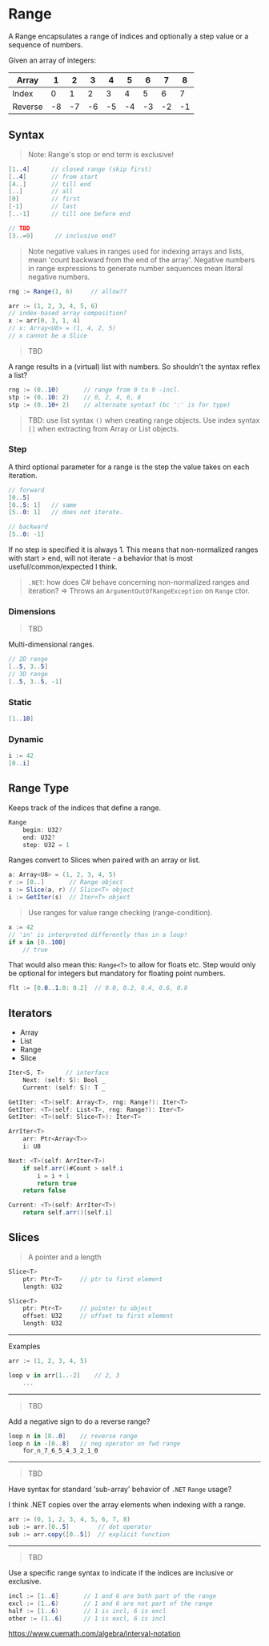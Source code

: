# Range

A Range encapsulates a range of indices and optionally a step value or a sequence of numbers.

Given an array of integers:

Array|1|2|3|4|5|6|7|8
--|--|--|--|--|--|--|--|--
Index|0|1|2|3|4|5|6|7
Reverse|-8|-7|-6|-5|-4|-3|-2|-1

## Syntax

> Note: Range's stop or end term is exclusive!

```csharp
[1..4]      // closed range (skip first)
[..4]       // from start
[4..]       // till end
[..]        // all
[0]         // first
[-1]        // last
[..-1]      // till one before end

// TBD
[3..=9]      // inclusive end?
```

> Note negative values in ranges used for indexing arrays and lists, mean 'count backward from the end of the array'. Negative numbers in range expressions to generate number sequences mean literal negative numbers.

```csharp
rng := Range(1, 6)     // allow??
```

```csharp
arr := (1, 2, 3, 4, 5, 6)
// index-based array composition?
x := arr[0, 3, 1, 4]
// x: Array<U8> = (1, 4, 2, 5)
// x cannot be a Slice
```

> TBD

A range results in a (virtual) list with numbers. So shouldn't the syntax reflex a list?

```csharp
rng := (0..10)       // range from 0 to 9 -incl.
stp := (0..10: 2)    // 0, 2, 4, 6, 8
stp := (0..10+ 2)    // alternate syntax? (bc ':' is for type)
```

> TBD: use list syntax `()` when creating range objects. Use index syntax `[]` when extracting from Array or List objects.

### Step

A third optional parameter for a range is the step the value takes on each iteration.

```csharp
// forward
[0..5]
[0..5: 1]   // same
[5..0: 1]   // does not iterate.

// backward
[5..0: -1]
```

If no step is specified it is always 1. This means that non-normalized ranges with start > end, will not iterate - a behavior that is most useful/common/expected I think.

> `.NET`: how does C# behave concerning non-normalized ranges and iteration? => Throws an `ArgumentOutOfRangeException` on `Range` ctor.

### Dimensions

> TBD

Multi-dimensional ranges.

```csharp
// 2D range
[..5, 3..5]
// 3D range
[..5, 3..5, -1]

```

### Static

```C#
[1..10]
```

### Dynamic

```C#
i := 42
[0..i]
```

## Range Type

Keeps track of the indices that define a range.

```csharp
Range
    begin: U32?
    end: U32?
    step: U32 = 1
```

Ranges convert to Slices when paired with an array or list.

```csharp
a: Array<U8> = (1, 2, 3, 4, 5)
r := [0..]       // Range object
s := Slice(a, r) // Slice<T> object
i := GetIter(s)  // Iter<T> object
```

> Use ranges for value range checking (range-condition).

```csharp
x := 42
// 'in' is interpreted differently than in a loop!
if x in [0..100]
    // true
```

That would also mean this: `Range<T>` to allow for floats etc.
Step would only be optional for integers but mandatory for floating point numbers.

```csharp
flt := [0.0..1.0: 0.2]  // 0.0, 0.2, 0.4, 0.6, 0.8
```

## Iterators

- Array
- List
- Range
- Slice

```csharp
Iter<S, T>      // interface
    Next: (self: S): Bool _
    Current: (self: S): T _
```

```csharp
GetIter: <T>(self: Array<T>, rng: Range?): Iter<T>
GetIter: <T>(self: List<T>, rng: Range?): Iter<T>
GetIter: <T>(self: Slice<T>): Iter<T>
```

```csharp
ArrIter<T>
    arr: Ptr<Array<T>>
    i: U8

Next: <T>(self: ArrIter<T>)
    if self.arr()#Count > self.i
        i = i + 1
        return true
    return false

Current: <T>(self: ArrIter<T>)
    return self.arr()[self.i]
```

## Slices

> A pointer and a length

```csharp
Slice<T>
    ptr: Ptr<T>     // ptr to first element
    length: U32

Slice<T>
    ptr: Ptr<T>     // pointer to object
    offset: U32     // offset to first element
    length: U32
```

---

Examples

```csharp
arr := (1, 2, 3, 4, 5)

loop v in arr[1..-2]    // 2, 3
    ...
```

---

> TBD

Add a negative sign to do a reverse range?

```csharp
loop n in [8..0]    // reverse range
loop n in -[0..8]   // neg operator on fwd range
    for_n_7_6_5_4_3_2_1_0
```

---

> TBD

Have syntax for standard 'sub-array' behavior of `.NET` `Range` usage?

I think .NET copies over the array elements when indexing with a range.

```csharp
arr := (0, 1, 2, 3, 4, 5, 6, 7, 8)
sub := arr.[0..5]        // dot operator
sub := arr.copy([0..5])  // explicit function
```

---

> TBD

Use a specific range syntax to indicate if the indices are inclusive or exclusive.

```csharp
incl := [1..6]       // 1 and 6 are both part of the range
excl := (1..6)       // 1 and 6 are not part of the range
half := [1..6)       // 1 is incl, 6 is excl
other := (1..6]      // 1 is excl, 6 is incl
```

https://www.cuemath.com/algebra/interval-notation
